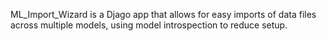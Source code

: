 ML_Import_Wizard is a Djago app that allows for easy imports of data files across multiple models, using model introspection to reduce setup.
